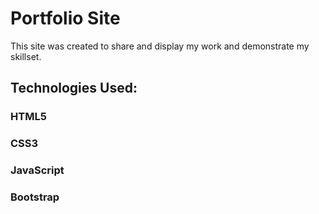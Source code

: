 # Portfolio Site

This site was created to share and display my work and demonstrate my skillset. 


## Technologies Used:

### HTML5
### CSS3
### JavaScript
### Bootstrap
